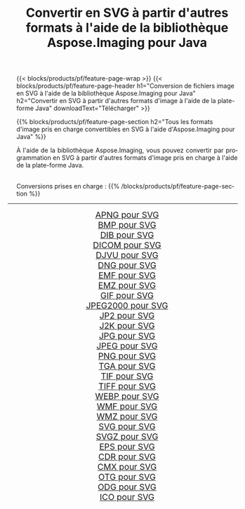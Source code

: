 ﻿---
title: Convertir en SVG à partir d'autres formats à l'aide de la bibliothèque Aspose.Imaging pour Java 
weight: 3920
url: /fr/java/conversion/to/svg/ 
lang: fr
langdirlevel: 2
locales: zh-hans,ja,it,ru,de,es,fr,nl,id,lt,pl,pt,vi,tr,ko,zh-hant,ar,hi,th,sv,cs,uk,he
description: En utilisant Aspose.Imaging, vous pouvez convertir en SVG à partir d'autres formats en utilisant Java
---

{{< blocks/products/pf/feature-page-wrap >}}
{{< blocks/products/pf/feature-page-header h1="Conversion de fichiers image en SVG à l'aide de la bibliothèque Aspose.Imaging pour Java" h2="Convertir en SVG à partir d'autres formats d'image à l'aide de la plate-forme Java" downloadText="Télécharger" >}}


{{% blocks/products/pf/feature-page-section  h2="Tous les formats d'image pris en charge convertibles en SVG à l'aide d'Aspose.Imaging pour Java" %}}
<p align=justify>À l'aide de la bibliothèque Aspose.Imaging, vous pouvez convertir par programmation en SVG à partir d'autres formats d'image pris en charge à l'aide de la plate-forme Java.</p>
<br/>
Conversions prises en charge :
{{% /blocks/products/pf/feature-page-section %}}
<div class="container-fluid productfamilypage bg-gray">
    <div class="convertypes bg-gray agp-content section">
        <div class="container">
		<hr style="margin-left:-20px;"/>
		<div class="row other-converters" style="gap: 10px;font-size: 19px;text-align:center;">
		    <div class='col-md-2 other-converter remove-lp remove-rp'><a href="/imaging/fr/java/conversion/apng-to-svg/" style="padding:15px;">APNG pour SVG</a></div>
<div class='col-md-2 other-converter remove-lp remove-rp'><a href="/imaging/fr/java/conversion/bmp-to-svg/" style="padding:15px;">BMP pour SVG</a></div>
<div class='col-md-2 other-converter remove-lp remove-rp'><a href="/imaging/fr/java/conversion/dib-to-svg/" style="padding:15px;">DIB pour SVG</a></div>
<div class='col-md-2 other-converter remove-lp remove-rp'><a href="/imaging/fr/java/conversion/dicom-to-svg/" style="padding:15px;">DICOM pour SVG</a></div>
<div class='col-md-2 other-converter remove-lp remove-rp'><a href="/imaging/fr/java/conversion/djvu-to-svg/" style="padding:15px;">DJVU pour SVG</a></div>
<div class='col-md-2 other-converter remove-lp remove-rp'><a href="/imaging/fr/java/conversion/dng-to-svg/" style="padding:15px;">DNG pour SVG</a></div>
<div class='col-md-2 other-converter remove-lp remove-rp'><a href="/imaging/fr/java/conversion/emf-to-svg/" style="padding:15px;">EMF pour SVG</a></div>
<div class='col-md-2 other-converter remove-lp remove-rp'><a href="/imaging/fr/java/conversion/emz-to-svg/" style="padding:15px;">EMZ pour SVG</a></div>
<div class='col-md-2 other-converter remove-lp remove-rp'><a href="/imaging/fr/java/conversion/gif-to-svg/" style="padding:15px;">GIF pour SVG</a></div>
<div class='col-md-2 other-converter remove-lp remove-rp'><a href="/imaging/fr/java/conversion/jpeg2000-to-svg/" style="padding:15px;">JPEG2000 pour SVG</a></div>
<div class='col-md-2 other-converter remove-lp remove-rp'><a href="/imaging/fr/java/conversion/jp2-to-svg/" style="padding:15px;">JP2 pour SVG</a></div>
<div class='col-md-2 other-converter remove-lp remove-rp'><a href="/imaging/fr/java/conversion/j2k-to-svg/" style="padding:15px;">J2K pour SVG</a></div>
<div class='col-md-2 other-converter remove-lp remove-rp'><a href="/imaging/fr/java/conversion/jpg-to-svg/" style="padding:15px;">JPG pour SVG</a></div>
<div class='col-md-2 other-converter remove-lp remove-rp'><a href="/imaging/fr/java/conversion/jpeg-to-svg/" style="padding:15px;">JPEG pour SVG</a></div>
<div class='col-md-2 other-converter remove-lp remove-rp'><a href="/imaging/fr/java/conversion/png-to-svg/" style="padding:15px;">PNG pour SVG</a></div>
<div class='col-md-2 other-converter remove-lp remove-rp'><a href="/imaging/fr/java/conversion/tga-to-svg/" style="padding:15px;">TGA pour SVG</a></div>
<div class='col-md-2 other-converter remove-lp remove-rp'><a href="/imaging/fr/java/conversion/tif-to-svg/" style="padding:15px;">TIF pour SVG</a></div>
<div class='col-md-2 other-converter remove-lp remove-rp'><a href="/imaging/fr/java/conversion/tiff-to-svg/" style="padding:15px;">TIFF pour SVG</a></div>
<div class='col-md-2 other-converter remove-lp remove-rp'><a href="/imaging/fr/java/conversion/webp-to-svg/" style="padding:15px;">WEBP pour SVG</a></div>
<div class='col-md-2 other-converter remove-lp remove-rp'><a href="/imaging/fr/java/conversion/wmf-to-svg/" style="padding:15px;">WMF pour SVG</a></div>
<div class='col-md-2 other-converter remove-lp remove-rp'><a href="/imaging/fr/java/conversion/wmz-to-svg/" style="padding:15px;">WMZ pour SVG</a></div>
<div class='col-md-2 other-converter remove-lp remove-rp'><a href="/imaging/fr/java/conversion/svg-to-svg/" style="padding:15px;">SVG pour SVG</a></div>
<div class='col-md-2 other-converter remove-lp remove-rp'><a href="/imaging/fr/java/conversion/svgz-to-svg/" style="padding:15px;">SVGZ pour SVG</a></div>
<div class='col-md-2 other-converter remove-lp remove-rp'><a href="/imaging/fr/java/conversion/eps-to-svg/" style="padding:15px;">EPS pour SVG</a></div>
<div class='col-md-2 other-converter remove-lp remove-rp'><a href="/imaging/fr/java/conversion/cdr-to-svg/" style="padding:15px;">CDR pour SVG</a></div>
<div class='col-md-2 other-converter remove-lp remove-rp'><a href="/imaging/fr/java/conversion/cmx-to-svg/" style="padding:15px;">CMX pour SVG</a></div>
<div class='col-md-2 other-converter remove-lp remove-rp'><a href="/imaging/fr/java/conversion/otg-to-svg/" style="padding:15px;">OTG pour SVG</a></div>
<div class='col-md-2 other-converter remove-lp remove-rp'><a href="/imaging/fr/java/conversion/odg-to-svg/" style="padding:15px;">ODG pour SVG</a></div>
<div class='col-md-2 other-converter remove-lp remove-rp'><a href="/imaging/fr/java/conversion/ico-to-svg/" style="padding:15px;">ICO pour SVG</a></div>
                </div>
        </div>
    </div>
</div>
<br/>

